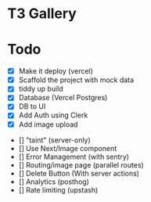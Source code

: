 # T3 Gallery

# Todo

- [x] Make it deploy (vercel)
- [x] Scaffold the project with mock data
- [x] tiddy up build
- [x] Database (Vercel Postgres)
- [x] DB to UI
- [x] Add Auth using Clerk
- [x] Add image upload
- [] "taint" (server-only)
- [] Use Next/Image component
- [] Error Management (with sentry)
- [] Routing/image page (parallel routes)
- [] Delete Button (With server actions)
- [] Analytics (posthog)
- [] Rate limiting (upstash)
